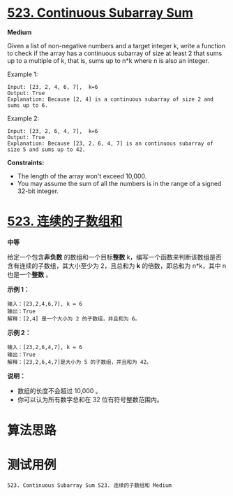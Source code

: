 # [523. Continuous Subarray Sum][enTitle]

**Medium**

Given a list of non-negative numbers and a target integer k, write a function to check if the array has a continuous subarray of size at least 2 that sums up to a multiple of k, that is, sums up to n*k where n is also an integer.



Example 1:

```
Input: [23, 2, 4, 6, 7],  k=6
Output: True
Explanation: Because [2, 4] is a continuous subarray of size 2 and sums up to 6.

```

Example 2:

```
Input: [23, 2, 6, 4, 7],  k=6
Output: True
Explanation: Because [23, 2, 6, 4, 7] is an continuous subarray of size 5 and sums up to 42.

```



**Constraints:** 

- The length of the array won't exceed 10,000. 
- You may assume the sum of all the numbers is in the range of a signed 32-bit integer.


# [523. 连续的子数组和][cnTitle]

**中等**

给定一个包含**非负数**  的数组和一个目标**整数**  k，编写一个函数来判断该数组是否含有连续的子数组，其大小至少为 2，且总和为 **k**  的倍数，即总和为 n*k，其中 n 也是一个**整数** 。



**示例 1：** 

```
输入：[23,2,4,6,7], k = 6
输出：True
解释：[2,4] 是一个大小为 2 的子数组，并且和为 6。

```

**示例 2：** 

```
输入：[23,2,6,4,7], k = 6
输出：True
解释：[23,2,6,4,7]是大小为 5 的子数组，并且和为 42。

```



**说明：** 

- 数组的长度不会超过 10,000 。 
- 你可以认为所有数字总和在 32 位有符号整数范围内。




# 算法思路

# 测试用例
```
523. Continuous Subarray Sum 523. 连续的子数组和 Medium
```

[enTitle]: https://leetcode.com/problems/continuous-subarray-sum/
[cnTitle]: https://leetcode-cn.com/problems/continuous-subarray-sum/
